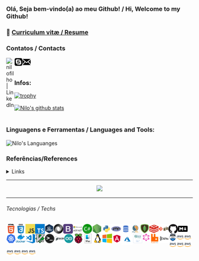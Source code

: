 ### Olá, Seja bem-vindo(a) ao meu Github! / Hi, Welcome to my Github!
### 📝 [Curriculum vitæ / Resume](https://drive.google.com/file/d/1M-TPvaul0HmE1K7BKeqdjfyuBB6wO678/view?usp=sharing)

### Contatos / Contacts

[<img align="left" alt="nilofilho | LinkedIn" width="22px" src="https://cdn.jsdelivr.net/npm/simple-icons@v3/icons/linkedin.svg" />][linkedin]
[<img align="left" alt="nilofilho | LinkedIn" width="22px" src="https://github.com/Ngofilho/Ngofilho/blob/images/images/skypebox.png" />][skype]
[<img align="left" alt="nilofilho | LinkedIn" width="22px" src="https://github.com/Ngofilho/Ngofilho/blob/images/images/email.png" />][gmail]       
</br>

### Infos:
<div>
 <a>     
  
  [![trophy](https://github-profile-trophy.vercel.app/?username=ngofilho&column=6&margin-w=15)](https://github-profile-trophy.vercel.app/?username=ngofilho&column=6&margin-w=15)      
 </a>
 </div>
<div>
<a href="https://github.com/Ngofilho">
 <img align="center" src="https://ngofilho.vercel.app/api?username=Ngofilho&show_icons=true&theme=merko&line_height=27&include_all_commits=true&hide=contribs" alt="Nilo's github stats"/> 
</a>      
</div>    

<br />      

### Linguagens e Ferramentas / Languages and Tools:
<a>
 <img align="center" src="https://ngofilho.vercel.app/api/top-langs/?username=Ngofilho" alt="Nilo's Languanges"/>
</a>
 <br/>     

### Referências/References

<details><summary>Links</summary>
 
<details><summary>Utils</summary>

[![ReadMe Cards](https://ngofilho.vercel.app/api/pin/?username=pawelborkar&repo=awesome-repos)](https://github.com/pawelborkar/awesome-repos)
[![ReadMe Cards](https://ngofilho.vercel.app/api/pin/?username=ardalis&repo=kata-catalog)](https://github.com/ardalis/kata-catalog)
</details>
<details><summary>Architecture</summary>

[![ReadMe Cards](https://ngofilho.vercel.app/api/pin/?username=joelparkerhenderson&theme=merko&repo=architecture-decision-record)](https://github.com/joelparkerhenderson/architecture-decision-record)
[![ReadMe Cards](https://ngofilho.vercel.app/api/pin/?username=donnemartin&theme=merko&repo=system-design-primer)](https://github.com/donnemartin/system-design-primer)
[![ReadMe Cards](https://ngofilho.vercel.app/api/pin/?username=kamranahmedse&theme=merko&repo=developer-roadmap)](https://github.com/kamranahmedse/developer-roadmap)
[![ReadMe Cards](https://ngofilho.vercel.app/api/pin/?username=ardalis&theme=merko&repo=CleanArchitecture)](https://github.com/ardalis/CleanArchitecture)
</details>

<details><summary>DB</summary>

[![ReadMe Cards](https://ngofilho.vercel.app/api/pin/?username=ngofilho&repo=scripts-db)](https://github.com/Ngofilho/scripts-db)
</details>

<details><summary>DDD</summary>

[![ReadMe Cards](https://ngofilho.vercel.app/api/pin/?username=ddd-crew&theme=merko&repo=ddd-starter-modelling-process)](https://github.com/ddd-crew/ddd-starter-modelling-process)
[![ReadMe Cards](https://ngofilho.vercel.app/api/pin/?username=ddd-crew&theme=merko&repo=domain-message-flow-modelling)](https://github.com/ddd-crew/domain-message-flow-modelling)
[![ReadMe Cards](https://ngofilho.vercel.app/api/pin/?username=ddd-crew&theme=merko&repo=aggregate-design-canvas)](https://github.com/ddd-crew/aggregate-design-canvas)
[![ReadMe Cards](https://ngofilho.vercel.app/api/pin/?username=ddd-crew&theme=merko&repo=virtual-modelling-templates)](https://github.com/ddd-crew/virtual-modelling-templates)
[![ReadMe Cards](https://ngofilho.vercel.app/api/pin/?username=ddd-crew&theme=merko&repo=bounded-context-canvas)](https://github.com/ddd-crew/bounded-context-canvas)
[![ReadMe Cards](https://ngofilho.vercel.app/api/pin/?username=ddd-crew&theme=merko&repo=core-domain-charts)](https://github.com/ddd-crew/core-domain-charts)
[![ReadMe Cards](https://ngofilho.vercel.app/api/pin/?username=VaughnVernon&theme=merko&repo=IDDD_Samples_NET)](https://github.com/VaughnVernon/IDDD_Samples_NET)
[![ReadMe Cards](https://ngofilho.vercel.app/api/pin/?username=ardalis&theme=merko&repo=ddd-guestbook)](https://github.com/ardalis/ddd-guestbook)
[![ReadMe Cards](https://ngofilho.vercel.app/api/pin/?username=EduardoPires&theme=merko&repo=EquinoxProject)](https://github.com/EduardoPires/EquinoxProject)
[![ReadMe Cards](https://ngofilho.vercel.app/api/pin/?username=vkhorikov&theme=merko&repo=DddInAction)](https://github.com/vkhorikov/DddInAction)
[![ReadMe Cards](https://ngofilho.vercel.app/api/pin/?username=zkavtaskin&theme=merko&repo=Domain-Driven-Design-Example)](https://github.com/zkavtaskin/Domain-Driven-Design-Example)
</details>

<details><summary>C#</summary>
 
[![ReadMe Card](https://ngofilho.vercel.app/api/pin/?username=TheAlgorithms&repo=C-Sharp)](https://github.com/TheAlgorithms/C-Sharp)
[![ReadMe Card](https://ngofilho.vercel.app/api/pin/?username=davidfowl&repo=AspNetCoreDiagnosticScenarios)](https://github.com/davidfowl/AspNetCoreDiagnosticScenarios)
</details>

<details><summary>Javascript</summary>
 
[![ReadMe Card](https://ngofilho.vercel.app/api/pin/?username=trekhleb&theme=merko&repo=javascript-algorithms)](https://github.com/trekhleb/javascript-algorithms)
</details>

<details><summary>Creditos/Credits</summary>

[![ReadMe Card](https://ngofilho.vercel.app/api/pin/?username=anuraghazra&repo=github-readme-stats)](https://github.com/anuraghazra/github-readme-stats)
</details>

<details><summary>Gists</summary>

[Prepare Commit Message](https://gist.github.com/Ngofilho/342d50241f3a02182941e0252da1ea89)<br/>
[Git Configuration](https://gist.github.com/Ngofilho/a48a1f5828c707824b0f2e804b79b730)<br/>

</details>

<details><summary>Templates</summary>

[HTML](https://html5up.net/)<br/>
[CSS](https://www.csscodelab.com/)<br/>
[Responsive](https://tburleson-layouts-demos.firebaseapp.com/#/docs)<br/>
[FlexLayout](https://www.npmjs.com/package/@angular/flex-layout)<br/>
[Azure ARM Templates](https://github.com/azure/azure-quickstart-templates.git)<br/>
[Free For Devs](https://free-for.dev/)<br/>
</details>
</details>
 
---
<p align="center">
 <!--<a href="http://hits.dwyl.com/ngofilho" alt="hits">
  <img src="http://hits.dwyl.com/ngofilho/ngofilho.svg">
 </a>-->
<!--
 ![Visitors Since 2021](http://estruyf-github.azurewebsites.net/api/VisitorHit?user=ngofilho&repo=ngofilho)     
 -->
 <a href="http://codecov.io/gh/Ngofilho/ngofilho" alt="Code Coverage/Tests">
  <img src="https://codecov.io/gh/Ngofilho/Ngofilho/branch/master/graph/badge.svg?token=QntZfKD73o">
 </a>     
 

</p> 

---
 
###### Tecnologias / Techs     

[<img align="left" alt="HTML5" width="26px" src="https://raw.githubusercontent.com/github/explore/80688e429a7d4ef2fca1e82350fe8e3517d3494d/topics/html/html.png" />][html]
[<img align="left" alt="CSS3" width="26px" src="https://raw.githubusercontent.com/github/explore/80688e429a7d4ef2fca1e82350fe8e3517d3494d/topics/css/css.png" />][css]
[<img align="left" alt="JavaScript" width="26px" src="https://raw.githubusercontent.com/github/explore/80688e429a7d4ef2fca1e82350fe8e3517d3494d/topics/javascript/javascript.png" />][javascript]
[<img align="left" alt="TS" width="26px" src="https://raw.githubusercontent.com/github/explore/80688e429a7d4ef2fca1e82350fe8e3517d3494d/topics/typescript/typescript.png"/>][typescript]
[<img align="left" alt="jQquery" width="24px" src="https://github.com/Ngofilho/Ngofilho/blob/images/images/Jquery.png" />][jQquery]
[<img align="left" alt="Json" width="26px" src="https://raw.githubusercontent.com/github/explore/80688e429a7d4ef2fca1e82350fe8e3517d3494d/topics/json/json.png" />][json]
[<img align="left" alt="Bootstrap" width="26px" src="https://raw.githubusercontent.com/github/explore/80688e429a7d4ef2fca1e82350fe8e3517d3494d/topics/bootstrap/bootstrap.png" />][bootstrap]
[<img align="left" alt="Asp.Net" width="26px" src="https://raw.githubusercontent.com/github/explore/80688e429a7d4ef2fca1e82350fe8e3517d3494d/topics/aspnet/aspnet.png" />][aspnet]
[<img align="left" alt="C#" width="26px" src="https://raw.githubusercontent.com/github/explore/80688e429a7d4ef2fca1e82350fe8e3517d3494d/topics/csharp/csharp.png" />][csharp]
[<img align="left" alt="Node.js" width="26px" src="https://raw.githubusercontent.com/github/explore/80688e429a7d4ef2fca1e82350fe8e3517d3494d/topics/nodejs/nodejs.png" />][nodejs]
[<img align="left" alt="Python" width="26px" src="https://raw.githubusercontent.com/github/explore/80688e429a7d4ef2fca1e82350fe8e3517d3494d/topics/python/python.png" />][python]
[<img align="left" alt="PHP" width="26px" src="https://raw.githubusercontent.com/github/explore/80688e429a7d4ef2fca1e82350fe8e3517d3494d/topics/php/php.png" />][php]
[<img align="left" alt="SQL" width="26px" src="https://raw.githubusercontent.com/github/explore/80688e429a7d4ef2fca1e82350fe8e3517d3494d/topics/sql/sql.png" />][sql]
[<img align="left" alt="MySQL" width="26px" src="https://github.com/Ngofilho/Ngofilho/blob/images/images/Mysql.png" />][mysql]
[<img align="left" alt="MongoDB" width="24px" src="https://github.com/Ngofilho/Ngofilho/blob/images/images/Mongodb.png" />][mongodb]
[<img align="left" alt="Redis" width="26px" src="https://github.com/Ngofilho/Ngofilho/blob/images/images/redis.webp" />][redis]
[<img align="left" alt="Git" width="26px" src="https://raw.githubusercontent.com/github/explore/80688e429a7d4ef2fca1e82350fe8e3517d3494d/topics/git/git.png" />][git]
[<img align="left" alt="GitHub" width="26px" src="https://raw.githubusercontent.com/github/explore/78df643247d429f6cc873026c0622819ad797942/topics/github/github.png" />][github-api]
[<img align="left" alt="Markdown" width="26px" src="https://raw.githubusercontent.com/github/explore/80688e429a7d4ef2fca1e82350fe8e3517d3494d/topics/markdown/markdown.png" />][markdown]
[<img align="left" alt="Kubernetes" width="26px" src="https://raw.githubusercontent.com/github/explore/80688e429a7d4ef2fca1e82350fe8e3517d3494d/topics/kubernetes/kubernetes.png" />][k8s]
[<img align="left" alt="Docker" width="26px" src="https://raw.githubusercontent.com/github/explore/80688e429a7d4ef2fca1e82350fe8e3517d3494d/topics/docker/docker.png" />][docker]
[<img align="left" alt="Visual Studio Code" width="26px" src="https://raw.githubusercontent.com/github/explore/80688e429a7d4ef2fca1e82350fe8e3517d3494d/topics/visual-studio-code/visual-studio-code.png" />][vscode]
[<img align="left" alt="Visual Studio Code" width="26px" src="https://raw.githubusercontent.com/github/explore/80688e429a7d4ef2fca1e82350fe8e3517d3494d/topics/vim/vim.png" />][vim]
[<img align="left" alt="Terminal" width="26px" src="https://raw.githubusercontent.com/github/explore/80688e429a7d4ef2fca1e82350fe8e3517d3494d/topics/terminal/terminal.png" />][terminal]
[<img align="left" alt="Bash" width="26px" src="https://raw.githubusercontent.com/github/explore/80688e429a7d4ef2fca1e82350fe8e3517d3494d/topics/bash/bash.png"/>][bash]
[<img align="left" alt="Arduino" width="26px" src="https://raw.githubusercontent.com/github/explore/80688e429a7d4ef2fca1e82350fe8e3517d3494d/topics/arduino/arduino.png" />][arduino]
[<img align="left" alt="Raspberry Pi" width="26px" src="https://raw.githubusercontent.com/github/explore/80688e429a7d4ef2fca1e82350fe8e3517d3494d/topics/raspberry-pi/raspberry-pi.png" />][raspberry-pi]
[<img align="left" alt="Mac OS" width="26px" src="https://raw.githubusercontent.com/github/explore/80688e429a7d4ef2fca1e82350fe8e3517d3494d/topics/macos/macos.png" />][macos]
[<img align="left" alt="Linux" width="26px" src="https://raw.githubusercontent.com/github/explore/80688e429a7d4ef2fca1e82350fe8e3517d3494d/topics/linux/linux.png" />][linux]
[<img align="left" alt="Windows" width="26px" src="https://github.com/Ngofilho/Ngofilho/blob/images/images/WindowsColor.png" />][windows]
[<img align="left" alt="Angular" width="26px" src="https://raw.githubusercontent.com/github/explore/80688e429a7d4ef2fca1e82350fe8e3517d3494d/topics/angular/angular.png" />][angular]
[<img align="left" alt="Azure" width="30px" src="https://raw.githubusercontent.com/github/explore/80688e429a7d4ef2fca1e82350fe8e3517d3494d/topics/azure/azure.png" />][azure]
[<img align="left" alt="Togaf" width="26px" src="https://github.com/Ngofilho/Ngofilho/blob/images/images/badge-togaf9-certified.png" />][togaf]
[<img align="left" alt="GraphQL" width="20px" src="https://raw.githubusercontent.com/github/explore/80688e429a7d4ef2fca1e82350fe8e3517d3494d/topics/graphql/graphql.png" />][GraphQL]
[<img align="left" alt="Rabbit MQ" width="26px" src="https://github.com/Ngofilho/Ngofilho/blob/images/images/rabbitmq.png" />][rabbitmq]
[<img align="left" alt="Kafka" width="26px" src="https://github.com/Ngofilho/Ngofilho/blob/images/images/kafka3.png" />][kafka]
[<img align="left" alt="AZ 204" width="20px" src="https://github.com/Ngofilho/Ngofilho/blob/images/images/azure-developer-associate-600x600.png">][az204]
[<img align="left" alt="AWS" width="20px" src="https://raw.githubusercontent.com/github/explore/80688e429a7d4ef2fca1e82350fe8e3517d3494d/topics/aws/aws.png" />][aws]
[<img align="left" alt="AWS" width="20px" src="https://raw.githubusercontent.com/github/explore/80688e429a7d4ef2fca1e82350fe8e3517d3494d/topics/aws/aws.png" />][aws]
[<img align="left" alt="AWS" width="20px" src="https://raw.githubusercontent.com/github/explore/80688e429a7d4ef2fca1e82350fe8e3517d3494d/topics/aws/aws.png" />][aws]
[<img align="left" alt="AWS" width="20px" src="https://raw.githubusercontent.com/github/explore/80688e429a7d4ef2fca1e82350fe8e3517d3494d/topics/aws/aws.png" />][aws]
[<img align="left" alt="AWS" width="20px" src="https://raw.githubusercontent.com/github/explore/80688e429a7d4ef2fca1e82350fe8e3517d3494d/topics/aws/aws.png" />][aws]
[<img align="left" alt="AWS" width="20px" src="https://raw.githubusercontent.com/github/explore/80688e429a7d4ef2fca1e82350fe8e3517d3494d/topics/aws/aws.png" />][aws]
[<img align="left" alt="AWS" width="20px" src="https://raw.githubusercontent.com/github/explore/80688e429a7d4ef2fca1e82350fe8e3517d3494d/topics/aws/aws.png" />][aws]
[<img align="left" alt="AWS" width="20px" src="https://raw.githubusercontent.com/github/explore/80688e429a7d4ef2fca1e82350fe8e3517d3494d/topics/aws/aws.png" />][aws]
[<img align="left" alt="AWS" width="20px" src="https://raw.githubusercontent.com/github/explore/80688e429a7d4ef2fca1e82350fe8e3517d3494d/topics/aws/aws.png" />][aws]


<br />
<br />

[linkedin]: https://linkedin.com/in/nilogomes
[webdevplaylist]: https://www.youtube.com/playlist?list=PLkwxH9e_vrAJ0WbEsFA9W3I1W-g_BTsbt
[gmail]: mailto:nilogomes@gmail.com?subject=Contato&nbsp;/&nbsp;Contact&nbsp;Github
[togaf]: https://www.opengroup.org/certifications/togaf
[skype]: skype:Ngofilho?chat
[typescript]: https://github.com/topics/typescript
[html]: https://www.w3.org/html/
[css]: https://www.w3.org/Style/
[javascript]: https://www.ecma-international.org/publications-and-standards/standards/ecma-262/
[jQquery]: https://github.com/topics/jquery
[json]: https://github.com/topics/json
[bootstrap]: https://github.com/topics/bootstrap
[aspnet]: https://github.com/topics/aspnet
[csharp]: https://github.com/topics/csharp
[nodejs]: https://github.com/topics/nodejs
[python]: https://github.com/topics/python
[php]: https://github.com/topics/php
[sql]: https://github.com/topics/sql
[mysql]: https://github.com/topics/mysql
[mongodb]: https://github.com/topics/mongodb
[redis]:  https://github.com/topics/redis
[git]:  https://github.com/topics/git
[github-api]:  https://github.com/topics/github-api
[markdown]:  https://github.com/topics/markdown
[k8s]:  https://github.com/topics/kubernetes
[docker]:  https://github.com/topics/docker
[vscode]:  https://code.visualstudio.com/
[vim]:  https://github.com/topics/vim
[terminal]:  https://github.com/topics/terminal
[bash]:  https://github.com/topics/bash
[arduino]:  https://github.com/topics/arduino
[raspberry-pi]:  https://github.com/topics/raspberry-pi
[macos]:  https://github.com/topics/macos
[linux]:  https://github.com/topics/linux
[windows]:  https://github.com/topics/windows
[angular]:  https://github.com/topics/angular
[azure]:  https://github.com/topics/azure
[aws]:  https://github.com/topics/aws
[graphql]:  https://github.com/topics/graphql
[kafka]: https://kafka.apache.org/
[rabbitmq]: https://www.rabbitmq.com/
[az204]: https://docs.microsoft.com/en-us/learn/certifications/exams/az-204
